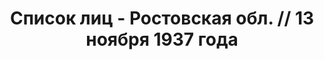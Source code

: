 ---
title: Список лиц - Ростовская обл. // 13 ноября 1937 года
description: РГАСПИ, ф.17, оп.171, дело 412, лист 152
images:
- /disk/pictures/v04/17-171-412-152.jpg
- /disk/pictures/v04/17-171-412-153.jpg
- /disk/pictures/v04/17-171-412-154.jpg
- /disk/pictures/v04/17-171-412-155.jpg
- /disk/pictures/v04/17-171-412-156.jpg
---